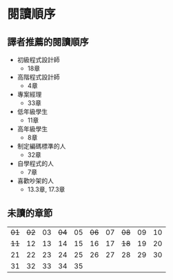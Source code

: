 # 閱讀順序

## 譯者推薦的閱讀順序
* 初級程式設計師
	* 18章
* 高階程式設計師
	* 4章
* 專案經理
	* 33章
* 低年級學生
	* 11章
* 高年級學生
	* 8章
* 制定編碼標準的人
	* 32章
* 自學程式的人
	* 7章
* 喜歡吵架的人
	* 13.3章, 17.3章

## 未讀的章節

|    |    |    |    |    |    |    |    |    |    |
|----|----|----|----|----|----|----|----|----|----|
| ~~01~~  | ~~02~~  | 03  | ~~04~~  | 05  | ~~06~~  | 07  | ~~08~~  | 09  | 10 |
| ~~11~~ | 12 | 13 | 14 | 15 | 16 | 17 | ~~18~~ | 19 | 20 |
| 21 | 22 | 23 | 24 | 25 | 26 | 27 | 28 | 29 | 30 |
| 31 | 32 | 33 | 34 | 35 |    |    |    |    |    |
<!--stackedit_data:
eyJoaXN0b3J5IjpbMTg5MTM0NzQ4NSw5NDY4NTExNjksMTAxOD
gzOTA2OV19
-->